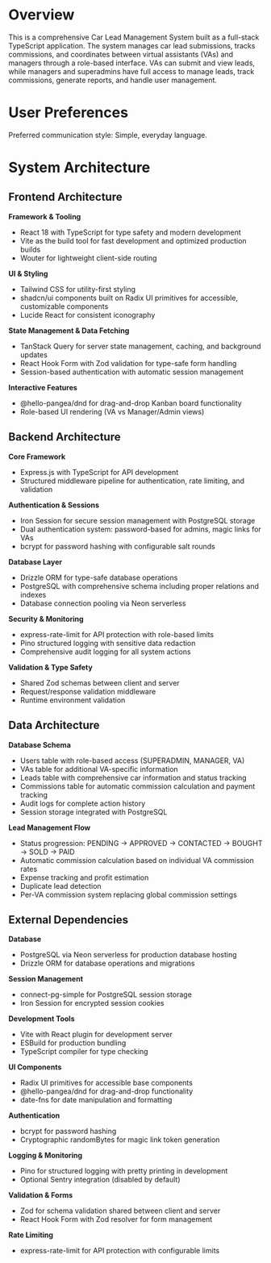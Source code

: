 # Overview

This is a comprehensive Car Lead Management System built as a full-stack TypeScript application. The system manages car lead submissions, tracks commissions, and coordinates between virtual assistants (VAs) and managers through a role-based interface. VAs can submit and view leads, while managers and superadmins have full access to manage leads, track commissions, generate reports, and handle user management.

# User Preferences

Preferred communication style: Simple, everyday language.

# System Architecture

## Frontend Architecture

**Framework & Tooling**
- React 18 with TypeScript for type safety and modern development
- Vite as the build tool for fast development and optimized production builds
- Wouter for lightweight client-side routing

**UI & Styling**
- Tailwind CSS for utility-first styling
- shadcn/ui components built on Radix UI primitives for accessible, customizable components
- Lucide React for consistent iconography

**State Management & Data Fetching**
- TanStack Query for server state management, caching, and background updates
- React Hook Form with Zod validation for type-safe form handling
- Session-based authentication with automatic session management

**Interactive Features**
- @hello-pangea/dnd for drag-and-drop Kanban board functionality
- Role-based UI rendering (VA vs Manager/Admin views)

## Backend Architecture

**Core Framework**
- Express.js with TypeScript for API development
- Structured middleware pipeline for authentication, rate limiting, and validation

**Authentication & Sessions**
- Iron Session for secure session management with PostgreSQL storage
- Dual authentication system: password-based for admins, magic links for VAs
- bcrypt for password hashing with configurable salt rounds

**Database Layer**
- Drizzle ORM for type-safe database operations
- PostgreSQL with comprehensive schema including proper relations and indexes
- Database connection pooling via Neon serverless

**Security & Monitoring**
- express-rate-limit for API protection with role-based limits
- Pino structured logging with sensitive data redaction
- Comprehensive audit logging for all system actions

**Validation & Type Safety**
- Shared Zod schemas between client and server
- Request/response validation middleware
- Runtime environment validation

## Data Architecture

**Database Schema**
- Users table with role-based access (SUPERADMIN, MANAGER, VA)
- VAs table for additional VA-specific information
- Leads table with comprehensive car information and status tracking
- Commissions table for automatic commission calculation and payment tracking
- Audit logs for complete action history
- Session storage integrated with PostgreSQL

**Lead Management Flow**
- Status progression: PENDING → APPROVED → CONTACTED → BOUGHT → SOLD → PAID
- Automatic commission calculation based on individual VA commission rates
- Expense tracking and profit estimation
- Duplicate lead detection
- Per-VA commission system replacing global commission settings

## External Dependencies

**Database**
- PostgreSQL via Neon serverless for production database hosting
- Drizzle ORM for database operations and migrations

**Session Management**
- connect-pg-simple for PostgreSQL session storage
- Iron Session for encrypted session cookies

**Development Tools**
- Vite with React plugin for development server
- ESBuild for production bundling
- TypeScript compiler for type checking

**UI Components**
- Radix UI primitives for accessible base components
- @hello-pangea/dnd for drag-and-drop functionality
- date-fns for date manipulation and formatting

**Authentication**
- bcrypt for password hashing
- Cryptographic randomBytes for magic link token generation

**Logging & Monitoring**
- Pino for structured logging with pretty printing in development
- Optional Sentry integration (disabled by default)

**Validation & Forms**
- Zod for schema validation shared between client and server
- React Hook Form with Zod resolver for form management

**Rate Limiting**
- express-rate-limit for API protection with configurable limits
